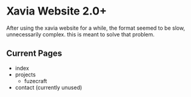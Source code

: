 # Xavia Website 2.0+
After using the xavia website for a while, the format seemed to be slow, unnecessarily complex. this is meant to solve that problem.


## Current Pages
- index
- projects
  - fuzecraft
- contact (currently unused)
